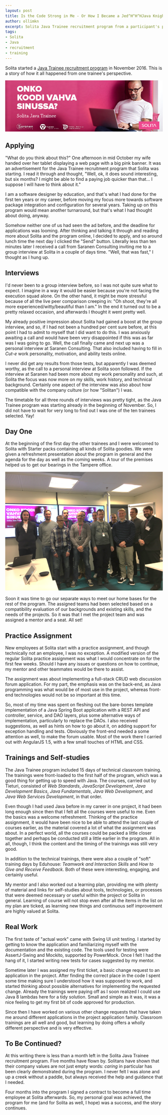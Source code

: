 ```yaml
---
layout: post
title: Is the Code Strong in Me - Or How I Became a Jed^H^H^HJava Knight at Solita
author: ollimkn
excerpt: Solita Java Trainee recruitment program from a participant's point of view.
tags:
- Solita
- Java
- recruitment
- training
---
```

Solita started a [Java Trainee recruitment program](https://www.solita.fi/solita-kaynnistaa-javaritarien-rekrytointiohjelman/) in November 2016. This is a story of how it all happened from one trainee's perspective.

![Java Trainee](/img/solita-java-trainee/Solita_java_ritari_1000x324.jpg)

## Applying

"What do you think about this?" One afternoon in mid October my wife handed over her tablet displaying a web page with a big pink banner. It was an advertisement for the Java Trainee recruitment program that Solita was starting. I read it through and thought, "Well, ok, it does sound interesting, but six months? I might be able to find a paying job quicker than that... I suppose I will have to think about it."

I am a software designer by education, and that's what I had done for the first ten years or my career, before moving my focus more towards software package integration and configuration for several years. Taking up on this program would mean another turnaround, but that's what I had thought about doing, anyway.

Somehow neither one of us had seen the ad before, and the deadline for applications was looming. After thinking and talking it through and reading more about Solita and the program online, I decided to apply, and so around lunch time the next day I clicked the "Send" button. Literally less than ten minutes later I received a call from Saranen Consulting inviting me to a group interview at Solita in a couple of days time. "Well, that was fast," I thought as I hung up.

## Interviews

I'd never been to a group interview before, so I was not quite sure what to expect. I imagine in a way it would be easier because you're not facing the execution squad alone. On the other hand, it might be more stressful because of all the live peer comparison creeping in: "Oh shoot, they're all more experienced/witty/beautiful than I am." In the end it turned out to be a pretty relaxed occasion, and afterwards I thought it went pretty well.

My already positive impression about Solita had gained a boost at the group interview, and so, if I had not been a hundred per cent sure before, at this point I had to admit to myself that I did want to do this. I was anxiously awaiting a call and would have been very disappointed if this was as far was I was going to go. Well, the call finally came and next up was a personal interview at Saranen Consulting. That also included having to fill in _Cut-e_ work personality, motivation, and ability tests online.

I never did get any results from those tests, but apparently I was deemed worthy, as the call to a personal interview at Solita soon followed. If the interview at Saranen had been more about my work personality and such, at Solita the focus was now more on my skills, work history, and technical background. Certainly one aspect of the interview was also about how compatible with the company culture (or how "Solitan") I was.

The timetable for all three rounds of interviews was pretty tight, as the Java Trainee program was starting already in the beginning of November. So, I did not have to wait for very long to find out I was one of the ten trainees selected. Yay!

## Day One

At the beginning of the first day the other trainees and I were welcomed to Solita with Starter packs containing all kinds of Solita goodies. We were given a refreshment presentation about the program in general and the agenda for the day as well as the coming weeks. A tour of the premises helped us to get our bearings in the Tampere office.

![Day One](/img/solita-java-trainee/dayone.png)

Soon it was time to go our separate ways to meet our home bases for the rest of the program. The assigned teams had been selected based on a compatibility evaluation of our backgrounds and existing skills, and the needs of the projects. So it was that I met the project team and was assigned a mentor and a seat. All set!

## Practice Assignment

New employees at Solita start with a practice assignment, and though technically not an employee, I was no exception. A modified version of the regular Solita practice assignment was what I would concentrate on for the first few weeks. Should I have any issues or questions on how to continue, my mentor and other teammates would be there to assist.

The assignment was about implementing a full-stack CRUD web discussion forum application. For my part, the emphasis was on the back-end, as Java programming was what would be of most use in the project, whereas front-end technologies would not be so important at this time.

So, most of my time was spent on fleshing out the bare-bones template implementation of a Java Spring Boot application with a REST API and controller, service, and DAO layers, plus some alternative ways of implementation, particularly to replace the DAOs. I also received suggestions, as well as hints on how to go about it, on adding support for exception handling and tests. Obviously the front-end needed a some attention as well, to make the forum usable. Most of the work there I carried out with AngularJS 1.5, with a few small touches of HTML and CSS.

## Trainings and Self-studies

The Java Trainee program included 15 days of technical classroom training. The trainings were front-loaded to the first half of the program, which was a good thing for getting up to speed with Java. The courses, carried out by Tieturi, consisted of _Web Standards_, _JavaScript Development_, _Java Development Basics_, _Java Fundamentals_, _Java Web Development_, and _Java Web Services Development_, in that order.

Even though I had used Java before in my career in one project, it had been long enough since then that I felt all the courses were useful to me. Even the basics was a welcome refreshment. Thinking of the practice assignment, it would have been nice to be able to attend the last couple of courses earlier, as the material covered a lot of what the assignment was about. In a perfect world, all the courses could be packed a little closer together and perhaps be conducted still a little earlier in the program. All in all, though, I think the content and the timing of the trainings was still very good.

In addition to the technical trainings, there were also a couple of "soft" training days by Eduhouse: _Teamwork and Interaction Skills_ and _How to Give and Receive Feedback_. Both of these were interesting, engaging, and certainly useful.

My mentor and I also worked out a learning plan, providing me with plenty of material and links for self-studies about tools, technologies, or processes that were deemed necessary or useful within the project or Solita in general. Learning of course will not stop even after all the items in the list on my plan are ticked, as learning new things and continuous self improvement are highly valued at Solita.

## Real Work

The first taste of "actual work" came with Swing UI unit testing. I started by getting to know the application and familiarizing myself with the documentation and the existing code. The tools used for testing were AssertJ-Swing and Mockito, supported by PowerMock. Once I felt I had the hang of it, I started writing new tests for cases suggested by my mentor.

Sometime later I was assigned my first ticket, a basic change request to an application in the project. After finding the correct place in the code I spent some time making sure I understood how it was supposed to work, and started thinking about possible alternatives for implementing the requested change. Already the trainings were paying off as I soon realized I could use Java 8 lambdas here for a tidy solution. Small and simple as it was, it was a nice feeling to get my first bit of code approved for production.

Since then I have worked on various other change requests that have taken me around different applications in the project application family. Classroom trainings are all well and good, but learning by doing offers a wholly different perspective and is very effective.

## To Be Continued?

At this writing there is less than a month left in the Solita Java Trainee recruitment program. Five months have flown by. Solitans have shown that their company values are not just empty words: _caring_ in particular has been clearly demonstrated during the program. I never felt I was alone and up a creek without a paddle, but always received the help and guidance that I needed.

Four months into the program I signed a contract to become a full time employee at Solita afterwards. So, my personal goal was achieved, the program for me (and for Solita as well, I hope) was a success, and the story continues.
